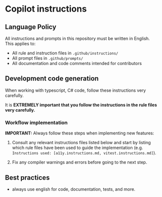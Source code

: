 # Copilot instructions

## Language Policy

All instructions and prompts in this repository must be written in English. This applies to:

- All rule and instruction files in `.github/instructions/`
- All prompt files in `.github/prompts/`
- All documentation and code comments intended for contributors

## Development code generation

When working with typescript, C# code, follow these instructions very carefully.

It is **EXTREMELY important that you follow the instructions in the rule files very carefully.**

### Workflow implementation

**IMPORTANT:** Always follow these steps when implementing new features:

1. Consult any relevant instructions files listed below and start by listing which rule files have been used to guide the implementation (e.g. `Instructions used: [a11y.instructions.md, vitest.instructions.md]`).

2. Fix any compiler warnings and errors before going to the next step.

## Best practices

- always use english for code, documentation, tests, and more.
